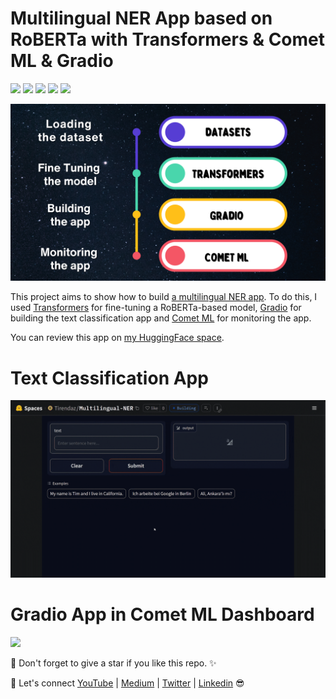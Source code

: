 # Multilingual NER App based on RoBERTa with Transformers & Comet ML & Gradio

[![](https://img.shields.io/badge/Python-blue?style=plastic&logo=python&logoColor=white)]()
[![](https://img.shields.io/badge/HuggingFace-F8DE22?style=plastic&logo=huggingface&logoColor=white)]()
[![](https://img.shields.io/badge/Transformers-D71313?style=plastic&logo=transformers&logoColor=white)]()
[![](https://img.shields.io/badge/CometML-0002A1?style=plastic&logo=cometml&logoColor=white)]()
[![](https://img.shields.io/badge/Gradio-A31ACB?style=plastic&logo=gradio&logoColor=white)]()

![](https://github.com/TirendazAcademy/Multilingual-NER-App/blob/main/Images/NER-Roadmap.png)

This project aims to show how to build [a multilingual NER app](https://huggingface.co/spaces/Tirendaz/Multilingual-NER). To do this, I used [Transformers](https://huggingface.co/docs/transformers/index) for fine-tuning a RoBERTa-based model, [Gradio](https://www.gradio.app/docs/interface) for building the text classification app and [Comet ML](https://www.comet.com/site/products/llmops/) for monitoring the app.

You can review this app on [my HuggingFace space](https://huggingface.co/spaces/Tirendaz/Multilingual-NER).

# Text Classification App

![](https://github.com/TirendazAcademy/Multilingual-NER-App/blob/main/Images/Gradio-NER-App.gif)

# Gradio App in Comet ML Dashboard

![](https://github.com/TirendazAcademy/Multilingual-NER-App/blob/main/Images/Gradio-App-on-Comet.gif)

📌 Don't forget to give a star if you like this repo. ✨

🔗 Let's connect [YouTube](http://youtube.com/tirendazacademy) | [Medium](http://tirendazacademy.medium.com) | [Twitter](http://twitter.com/tirendazacademy) | [Linkedin](https://www.linkedin.com/in/tirendaz-academy) 😎
